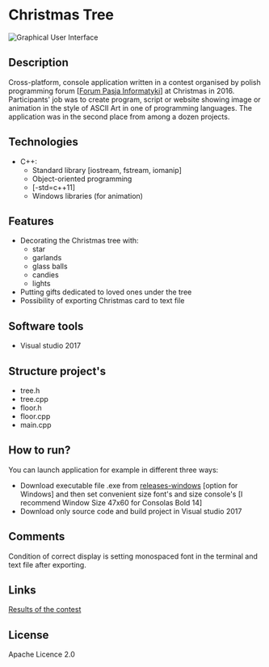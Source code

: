 # Christmas Tree
![Graphical User Interface](https://media.giphy.com/media/3oFzmpqSVZvcLuc7QI/giphy.gif)
## Description
Cross-platform, console application written in a contest organised by polish programming forum [[Forum Pasja Informatyki](https://forum.pasja-informatyki.pl)] at Christmas in 2016. Participants' job was to create program, script or website showing image or animation in the style of ASCII Art in one of programming languages. The application was in the second place from among a dozen projects.
## Technologies
- C++:
  - Standard library [iostream, fstream, iomanip]
  - Object-oriented programming
  - [-std=c++11]
  - Windows libraries (for animation)
## Features
* Decorating the Christmas tree with:
  * star
  * garlands
  * glass balls
  * candies
  * lights
* Putting gifts dedicated to loved ones under the tree
* Possibility of exporting Christmas card to text file
## Software tools
- Visual studio 2017
## Structure project's
- tree.h
- tree.cpp
- floor.h
- floor.cpp
- main.cpp
## How to run?
You can launch application for example in different three ways:
- Download executable file .exe from [releases-windows](https://github.com/plkpiotr/Christmas-Tree/releases/tag/windows) [option for Windows] and then set convenient size font's and size console's [I recommend Window Size 47x60 for Consolas Bold 14]
- Download only source code and build project in Visual studio 2017
## Comments
Condition of correct display is setting monospaced font in the terminal and text file after exporting.
## Links
[Results of the contest](https://forum.pasja-informatyki.pl/contest/swieta-2016)
## License
Apache Licence 2.0
